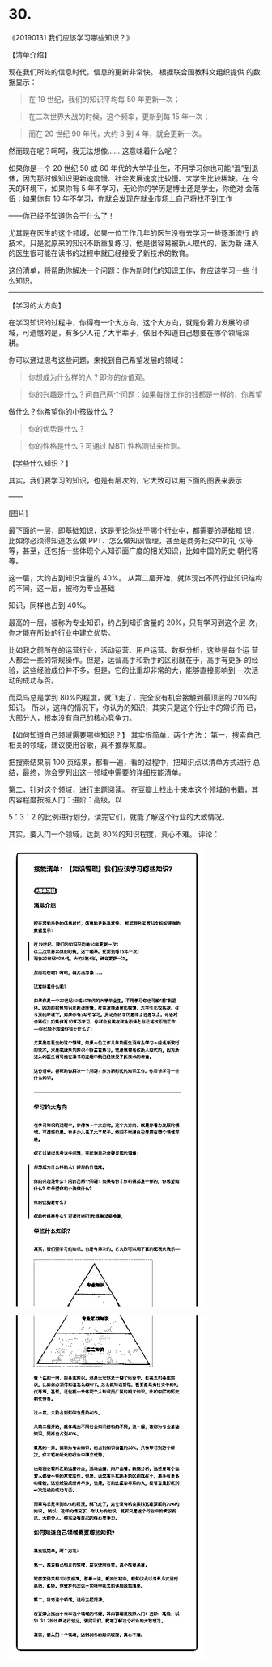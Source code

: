 # 30.

《20190131 我们应该学习哪些知识？》

【清单介绍】

现在我们所处的信息时代，信息的更新非常快。 根据联合国教科文组织提供 的数据显示：

> 在 19 世纪，我们的知识平均每 50 年更新一次；

> 在二次世界大战的时候，这个频率，更新到每 15 年一次；

> 而在 20 世纪 90 年代，大约 3 到 4 年，就会更新一次。

然而现在呢？呵呵，我无法想像…… 这意味着什么呢？

如果你是一个 20 世纪 50 或 60 年代的大学毕业生，不用学习你也可能“混”到退 休，因为那时候知识更新速度慢、社会发展速度比较慢、大学生比较稀缺。在 今天的环境下，如果你有 5 年不学习，无论你的学历是博士还是学士，你绝对 会落伍；如果你有 10 年不学习，你就会发现在就业市场上自己将找不到工作

——你已经不知道你会干什么了！

尤其是在医生的这个领域，如果一位工作几年的医生没有去学习一些逐渐流行 的技术，只是就原来的知识不断重复练习，他是很容易被新人取代的，因为新 进入的医生很可能在读书的过程中就已经接受了新技术的教育。

这份清单，将帮助你解决一个问题：作为新时代的知识工作，你应该学习一些 什么知识。

---

【学习的大方向】

在学习知识的过程中，你得有一个大方向，这个大方向，就是你着力发展的领 域，可遗憾的是，有多少人花了大半辈子，依旧不知道自己想要在哪个领域深 耕。

你可以通过思考这些问题，来找到自己希望发展的领域：

> 你想成为什么样的人？即你的价值观。

>

> 你的兴趣是什么？问自己两个问题：如果每份工作的钱都是一样的，你希望

做什么？你希望你的小孩做什么？

>

> 你的优势是什么？

>

> 你的性格是什么？可通过 MBTI 性格测试来检测。

【学些什么知识？】

其实，我们要学习的知识，也是有层次的，它大致可以用下面的图表来表示

——

[图片]

最下面的一层，即基础知识，这是无论你处于哪个行业中，都需要的基础知 识，比如你必须得知道怎么做 PPT、怎么做知识管理，甚至是商务社交中的礼 仪等等，甚至，还包括一些体现个人知识面广度的相关知识，比如中国的历史 朝代等等。

这一层，大约占到知识含量的 40%。 从第二层开始，就体现出不同行业知识结构的不同，这一层，被称为专业基础

知识，同样也占到 40%。

最高的一层，被称为专业知识，约占到知识含量的 20%，只有学习到这个层 次，你才能在所处的行业中建立优势。

比如我之前所在的运营行业，活动运营、用户运营、数据分析，这些是每个运 营人都会一些的常规操作。但是，运营高手和新手的区别就在于，高手有更多 的经验，这些经验成份并不多，但是，它的比重却非常的大，能够直接影响到 一次活动的成功与否。

而菜鸟总是学到 80%的程度，就飞走了，完全没有机会接触到最顶层的 20%的 知识。 所以，这样的情况下，你认为的知识，其实只是这个行业中的常识而 已，大部分人，根本没有自己的核心竞争力。

【如何知道自己领域需要哪些知识？】 其实很简单，两个方法： 第一，搜索自己相关的领域，建议使用谷歌，真不推荐某度。

把搜索结果前 100 页结果，都看一遍，看的过程中，把知识点以清单方式进行 总结，最终，你会罗列出这一领域中需要的详细技能清单。

第二，针对这个领域，进行主题阅读。 在豆瓣上找出十来本这个领域的书籍，其内容程度按照入门：进阶：高级，以

5：3：2 的比例进行划分，读完它们，就能了解这个行业的大致情况。

其实，要入门一个领域，达到 80%的知识程度，真心不难。 评论：

![image](img/Image_056.png)

![image](img/Image_057.png)